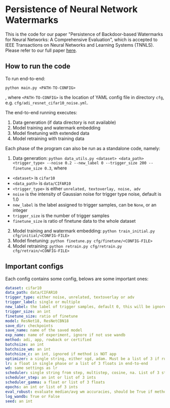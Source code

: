 # Persistence of Neural Network Watermarks
This is the code for our paper "Persistence of Backdoor-based Watermarks for Neural Networks: A Comprehensive Evaluation", which is accepted to IEEE Transactions on Neural Networks and Learning Systems (TNNLS). Please refer to our full paper [here](https://arxiv.org/abs/2501.02704).

## How to run the code
To run end-to-end: 
```shell
python main.py <PATH-TO-CONFIG>
```
, where `<PATH-TO-CONFIG>` is the location of YAML config file in directory `cfg`, e.g. `cfg/adi_resnet_cifar10_noise.yml`.

The end-to-end running executes:

1. Data generation (if data directory is not available)
2. Model training and watermark embedding
3. Model finetuning with extended data
4. Model retraining with training data

Each phase of the program can also be run as a standalone code, namely:

1. Data generation: `python data_utils.py <dataset> <data_path> <trigger_type> --noise 0.2 --new_label 0 --trigger_size 200 --finetune_size 0.3`, where 
* `<dataset>` is `cifar10`
* `<data_path>` is `data/CIFAR10`
* `<trigger_type>` is either `unrelated, textoverlay, noise, adv`
* `noise` is the intensity of Gaussian noise for trigger type noise, default is 1.0
* `new_label` is the label assigned to trigger samples, can be `None`, or an integer
* `trigger_size` is the number of trigger samples
* `finetune_size` is ratio of finetune data to the whole dataset
2. Model training and watermark embedding: `python train_initial.py cfg/initial/<CONFIG-FILE>`
3. Model finetuning: `python finetune.py cfg/finetune/<CONFIG-FILE>`
4. Model retraining: `python retrain.py cfg/retrain.py cfg/retrain/<CONFIG-FILE>`

## Important configs

Each config contains some config, belows are some important ones:
```yaml
dataset: cifar10
data_path: data/CIFAR10
trigger_type: either noise, unrelated, textoverlay or adv
trigger_label: single or multiple
new_label: the label of trigger samples, default 0, this will be ignored if trigger_label = multiple
trigger_size: an int
finetune_size: ratio of finetune
model: ResNet18, ResNetCBN18
save_dir: checkpoints
save_name: name of the saved model
exp_name: name of experiment, ignore if not use wandb
method: adi, app, rowback or certified
batchsize: an int
batchsize_wm: an int
batchsize_c: an int, ignored if method is NOT app
optimizer: a single string, either sgd, adam. Must be a list of 3 if run end-to-end, e.g. [sgd, adam, sgd]
lr: a float in single phase or a list of 3 floats in end-to-end
wd: same settings as lr
scheduler: single string from step, multistep, cosine, na. List of 3 strings in end-to-end
scheduler_step: an int or list of 3 ints
scheduler_gamma: a float or list of 3 floats
epochs: an int or list of 3 ints
eval_robust: evaluate median/avg wm accuracies, should be True if method = certified
log_wandb: True or False
seed: an int
```